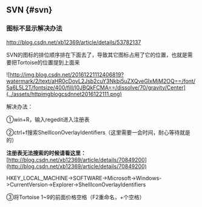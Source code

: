 ## SVN {#svn}

### 图标不显示解决办法

http://blog.csdn.net/xb12369/article/details/53782137

SVN的图标的排位顺序排在下面去了，导致其它图标占用了它的位置，也就是需要把Tortoise的位置提到上面来

![http://img.blog.csdn.net/20161221112406819?watermark/2/text/aHR0cDovL2Jsb2cuY3Nkbi5uZXQveGIxMjM2OQ==/font/5a6L5L2T/fontsize/400/fill/I0JBQkFCMA==/dissolve/70/gravity/Center](../assets/httpimgblogcsdnnet2016122111.png)

解决办法：

①win+R，输入regedit进入注册表

②ctrl+f搜索ShellIconOverlayIdentifiers（这里需要一会时间，耐心等待就是的）

**注册表无法搜索的时候请看这里：**[http://blog.csdn.net/xb12369/article/details/70849200](http://blog.csdn.net/xb12369/article/details/70849200)

HKEY_LOCAL_MACHINE-&gt;SOFTWARE-&gt;Microsoft-&gt;Windows-&gt;CurrentVersion-&gt;Explorer-&gt;ShellIconOverlayIdentifiers

③将Tortoise 1~9的前面价格空格（F2重命名，+个空格）